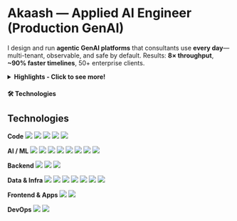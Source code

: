 # Akaash — Applied AI Engineer (Production GenAI)

I design and run **agentic GenAI platforms** that consultants use **every day**—multi-tenant, observable, and safe by default. Results: **8× throughput**, **~90% faster timelines**, 50+ enterprise clients.

<details>
  <summary><b>Highlights - Click to see more!</b></summary>

- AI Procurement Toolkit (LangChain + Azure + Databricks): 500k records ~2h; deployed across 50+ clients; supplier harmonization at tens of thousands vendors/month.
- Supplier Benchmarking (RAG + React + SQL): NL query with AI correction; 3× faster supplier shortlists.
- Agentic PoCs: on-prem inventory review agent for a $200B retailer; SKU spec extraction pipelines.
- Leadership: partner/CXO demos, weekly evals & roadmap, contracts-first delivery with rollbacks and audit.
</details>

#### 🛠️ Technologies 

## Technologies

**Code**
![](https://img.shields.io/badge/Code-Python-informational?style=flat&logo=python&logoColor=white&color=orange)
![](https://img.shields.io/badge/Code-C%2B%2B-informational?style=flat&logo=cplusplus&logoColor=white&color=orange)
![](https://img.shields.io/badge/Code-JavaScript-informational?style=flat&logo=javascript&logoColor=white&color=orange)
![](https://img.shields.io/badge/Code-TypeScript-informational?style=flat&logo=typescript&logoColor=white&color=orange)
![](https://img.shields.io/badge/Code-SQL-informational?style=flat&logo=postgresql&logoColor=white&color=orange)

**AI / ML**
![](https://img.shields.io/badge/AI-OpenAI-informational?style=flat&logo=openai&logoColor=white&color=orange)
![](https://img.shields.io/badge/AI-Hugging%20Face-informational?style=flat&logo=huggingface&logoColor=white&color=orange)
![](https://img.shields.io/badge/AI-LangChain-informational?style=flat&logoColor=white&color=orange)
![](https://img.shields.io/badge/AI-TensorFlow-informational?style=flat&logo=tensorflow&logoColor=white&color=orange)
![](https://img.shields.io/badge/AI-PyTorch-informational?style=flat&logo=pytorch&logoColor=white&color=orange)
![](https://img.shields.io/badge/AI-scikit--learn-informational?style=flat&logo=scikitlearn&logoColor=white&color=orange)
![](https://img.shields.io/badge/AI-Pandas-informational?style=flat&logo=pandas&logoColor=white&color=orange)
![](https://img.shields.io/badge/AI-NumPy-informational?style=flat&logo=numpy&logoColor=white&color=orange)

**Backend**
![](https://img.shields.io/badge/Backend-FastAPI-informational?style=flat&logo=fastapi&logoColor=white&color=orange)
![](https://img.shields.io/badge/Backend-Flask-informational?style=flat&logo=flask&logoColor=white&color=orange)
![](https://img.shields.io/badge/Backend-Node.js-informational?style=flat&logo=nodedotjs&logoColor=white&color=orange)

**Data & Infra**
![](https://img.shields.io/badge/Data-Databricks-informational?style=flat&logo=databricks&logoColor=white&color=orange)
![](https://img.shields.io/badge/Cloud-Microsoft%20Azure-informational?style=flat&logo=microsoftazure&logoColor=white&color=orange)
![](https://img.shields.io/badge/DB-PostgreSQL-informational?style=flat&logo=postgresql&logoColor=white&color=orange)
![](https://img.shields.io/badge/Cache-Redis-informational?style=flat&logo=redis&logoColor=white&color=orange)
![](https://img.shields.io/badge/Containers-Docker-informational?style=flat&logo=docker&logoColor=white&color=orange)
![](https://img.shields.io/badge/Orchestration-Kubernetes-informational?style=flat&logo=kubernetes&logoColor=white&color=orange)
![](https://img.shields.io/badge/Workflow-Apache%20Airflow-informational?style=flat&logo=apacheairflow&logoColor=white&color=orange)

**Frontend & Apps**
![](https://img.shields.io/badge/UI-React-informational?style=flat&logo=react&logoColor=white&color=orange)
![](https://img.shields.io/badge/UI-Streamlit-informational?style=flat&logo=streamlit&logoColor=white&color=orange)

**DevOps**
![](https://img.shields.io/badge/CI/CD-GitHub%20Actions-informational?style=flat&logo=githubactions&logoColor=white&color=orange)
![](https://img.shields.io/badge/VCS-Git-informational?style=flat&logo=git&logoColor=white&color=orange)



